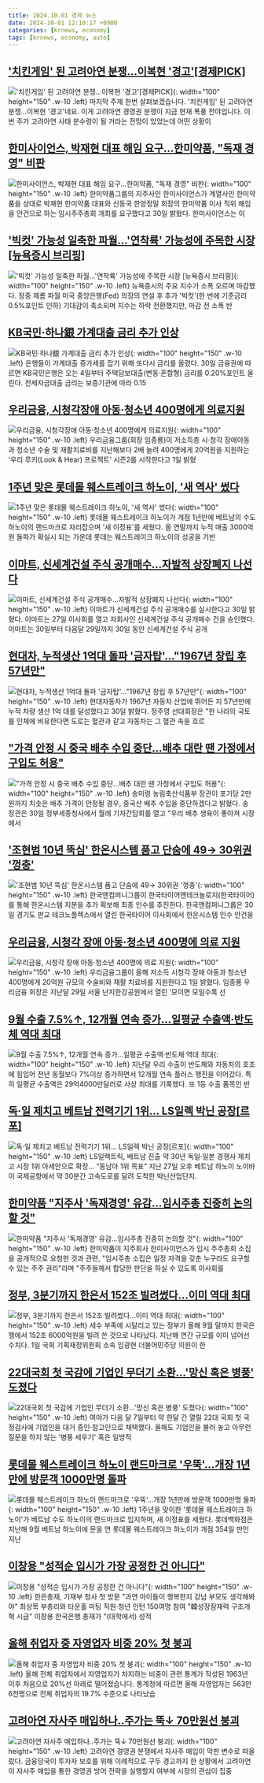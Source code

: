 ```yaml
---
title: 2024.10.01 경제 뉴스
date: 2024-10-01 12:10:17 +0900
categories: [krnews, economy]
tags: [krnews, economy, auto]
---
```

## ['치킨게임' 된 고려아연 분쟁...이복현 '경고'[경제PICK]](https://n.news.naver.com/mnews/article/052/0002093731)

!['치킨게임' 된 고려아연 분쟁...이복현 '경고'[경제PICK]](https://mimgnews.pstatic.net/image/origin/052/2024/09/30/2093731.jpg?type=nf220_150){: width="100" height="150" .w-10 .left}
마지막 주제 한번 살펴보겠습니다. '치킨게임' 된 고려아연 분쟁…이복현 '경고'네요. 이게 고려아연 경영권 분쟁이 지금 현재 폭풍 전야입니다. 이번 주가 고려아연 사태 분수령이 될 거라는 전망이 있었는데 어떤 상황이

## [한미사이언스, 박재현 대표 해임 요구…한미약품, "독재 경영" 비판](https://n.news.naver.com/mnews/article/277/0005478576)

![한미사이언스, 박재현 대표 해임 요구…한미약품, "독재 경영" 비판](https://mimgnews.pstatic.net/image/origin/277/2024/09/30/5478576.jpg?type=nf220_150){: width="100" height="150" .w-10 .left}
한미약품그룹의 지주사인 한미사이언스가 계열사인 한미약품을 상대로 박재현 한미약품 대표와 신동국 한양정밀 회장의 한미약품 이사 직위 해임을 안건으로 하는 임시주주총회 개최를 요구했다고 30일 밝혔다. 한미사이언스는 이

## ['빅컷' 가능성 일축한 파월…'연착륙' 가능성에 주목한 시장 [뉴욕증시 브리핑]](https://n.news.naver.com/mnews/article/015/0005038948)

!['빅컷' 가능성 일축한 파월…'연착륙' 가능성에 주목한 시장 [뉴욕증시 브리핑]](https://mimgnews.pstatic.net/image/origin/015/2024/10/01/5038948.jpg?type=nf220_150){: width="100" height="150" .w-10 .left}
뉴욕증시의 주요 지수가 소폭 오르며 마감했다. 장중 제롬 파월 미국 중앙은행(Fed) 의장의 연설 후 추가 '빅컷'(한 번에 기준금리 0.5%포인트 인하) 기대감이 축소되며 지수는 하락 전환했지만, 마감 전 소폭 반

## [KB국민·하나銀 가계대출 금리 추가 인상](https://n.news.naver.com/mnews/article/005/0001728215)

![KB국민·하나銀 가계대출 금리 추가 인상](https://mimgnews.pstatic.net/image/origin/005/2024/10/01/1728215.jpg?type=nf220_150){: width="100" height="150" .w-10 .left}
은행들이 가계대출 증가세를 잡기 위해 또다시 금리를 올렸다. 30일 금융권에 따르면 KB국민은행은 오는 4일부터 주택담보대출(변동·혼합형) 금리를 0.20%포인트 올린다. 전세자금대출 금리는 보증기관에 따라 0.15

## [우리금융, 시청각장애 아동·청소년 400명에게 의료지원](https://n.news.naver.com/mnews/article/030/0003243997)

![우리금융, 시청각장애 아동·청소년 400명에게 의료지원](https://mimgnews.pstatic.net/image/origin/030/2024/10/01/3243997.jpg?type=nf220_150){: width="100" height="150" .w-10 .left}
우리금융그룹(회장 임종룡)이 저소득층 시·청각 장애아동과 청소년 수술 및 재활치료비를 지난해보다 2배 늘려 400명에게 20억원을 지원하는 '우리 루키(Look & Hear) 프로젝트' 시즌2를 시작한다고 1일 밝혔

## [1주년 맞은 롯데몰 웨스트레이크 하노이, '새 역사' 썼다](https://n.news.naver.com/mnews/article/014/0005247646)

![1주년 맞은 롯데몰 웨스트레이크 하노이, '새 역사' 썼다](https://mimgnews.pstatic.net/image/origin/014/2024/10/01/5247646.jpg?type=nf220_150){: width="100" height="150" .w-10 .left}
롯데몰 웨스트레이크 하노이가 개점 1년만에 베트남의 수도 하노이의 랜드마크로 자리잡으며 '새 이정표'를 세웠다. 올 연말까지 누적 매출 3000억원 돌파가 확실시 되는 가운데 롯데는 웨스트레이크 하노이의 성공을 기반

## [이마트, 신세계건설 주식 공개매수...자발적 상장폐지 나선다](https://n.news.naver.com/mnews/article/023/0003861320)

![이마트, 신세계건설 주식 공개매수...자발적 상장폐지 나선다](https://mimgnews.pstatic.net/image/origin/023/2024/09/30/3861320.jpg?type=nf220_150){: width="100" height="150" .w-10 .left}
이마트가 신세계건설 주식 공개매수를 실시한다고 30일 밝혔다. 이마트는 27일 이사회를 열고 자회사인 신세계건설 주식 공개매수 건을 승인했다. 이마트는 30일부터 다음달 29일까지 30일 동안 신세계건설 주식 공개

## [현대차, 누적생산 1억대 돌파 '금자탑'…"1967년 창립 후 57년만"](https://n.news.naver.com/mnews/article/448/0000480112)

![현대차, 누적생산 1억대 돌파 '금자탑'…"1967년 창립 후 57년만"](https://mimgnews.pstatic.net/image/origin/448/2024/09/30/480112.jpg?type=nf220_150){: width="100" height="150" .w-10 .left}
현대자동차가 1967년 자동차 산업에 뛰어든 지 57년만에 누적 차량 생산 1억 대를 달성했다고 30일 밝혔다. 정주영 선대회장은 "한 나라의 국토를 인체에 비유한다면 도로는 혈관과 같고 자동차는 그 혈관 속을 흐르

## ["가격 안정 시 중국 배추 수입 중단...배추 대란 땐 가정에서 구입도 허용"](https://n.news.naver.com/mnews/article/469/0000825578)

!["가격 안정 시 중국 배추 수입 중단...배추 대란 땐 가정에서 구입도 허용"](https://mimgnews.pstatic.net/image/origin/469/2024/09/30/825578.jpg?type=nf220_150){: width="100" height="150" .w-10 .left}
송미령 농림축산식품부 장관이 포기당 2만 원까지 치솟은 배추 가격이 안정될 경우, 중국산 배추 수입을 중단하겠다고 밝혔다. 송 장관은 30일 정부세종청사에서 월례 기자간담회를 열고 "우리 배추 생육이 좋아져 시장에서

## ['조현범 10년 뚝심' 한온시스템 품고 단숨에 49→ 30위권 '껑충'](https://n.news.naver.com/mnews/article/050/0000080378)

!['조현범 10년 뚝심' 한온시스템 품고 단숨에 49→ 30위권 '껑충'](https://mimgnews.pstatic.net/image/origin/050/2024/09/30/80378.jpg?type=nf220_150){: width="100" height="150" .w-10 .left}
한국앤컴퍼니그룹이 한국타이어앤테크놀로지(한국타이어)를 통해 한온시스템 지분을 추가 확보해 최종 인수를 추진한다. 한국앤컴퍼니그룹은 30일 경기도 판교 테크노플렉스에서 열린 한국타이어 이사회에서 한온시스템 인수 안건을

## [우리금융, 시청각 장애 아동·청소년 400명에 의료 지원](https://n.news.naver.com/mnews/article/366/0001021295)

![우리금융, 시청각 장애 아동·청소년 400명에 의료 지원](https://mimgnews.pstatic.net/image/origin/366/2024/10/01/1021295.jpg?type=nf220_150){: width="100" height="150" .w-10 .left}
우리금융그룹이 올해 저소득 시청각 장애 아동과 청소년 400명에게 20억원 규모의 수술비와 재활 치료비를 지원한다고 1일 밝혔다. 임종룡 우리금융 회장은 지난달 29일 서울 난지한강공원에서 열린 ‘모이면 모일수록 선

## [9월 수출 7.5%↑, 12개월 연속 증가…일평균 수출액·반도체 역대 최대](https://n.news.naver.com/mnews/article/016/0002368826)

![9월 수출 7.5%↑, 12개월 연속 증가…일평균 수출액·반도체 역대 최대](https://mimgnews.pstatic.net/image/origin/016/2024/10/01/2368826.jpg?type=nf220_150){: width="100" height="150" .w-10 .left}
지난달 우리 수출이 반도체와 자동차의 호조에 힘입어 전년 동월보다 7%이상 증가하면서 12개월 연속 플러스 행진을 이어갔다. 특히 일평균 수출액은 29억4000만달러로 사상 최대를 기록했다. 또 1등 수출 품목인 반

## [독·일 제치고 베트남 전력기기 1위… LS일렉 박닌 공장[르포]](https://n.news.naver.com/mnews/article/366/0001021058)

![독·일 제치고 베트남 전력기기 1위… LS일렉 박닌 공장[르포]](https://mimgnews.pstatic.net/image/origin/366/2024/09/30/1021058.jpg?type=nf220_150){: width="100" height="150" .w-10 .left}
LS일렉트릭, 베트남 진출 약 30년 독일·일본 경쟁사 제치고 시장 1위 아세안으로 확장… “동남아 1위 목표” 지난 27일 오후 베트남 하노이 노이바이 국제공항에서 약 30분간 고속도로를 달려 도착한 박닌산업단지.

## [한미약품 "지주사 '독재경영' 유감…임시주총 진중히 논의할 것"](https://n.news.naver.com/mnews/article/008/0005095658)

![한미약품 "지주사 '독재경영' 유감…임시주총 진중히 논의할 것"](https://mimgnews.pstatic.net/image/origin/008/2024/10/01/5095658.jpg?type=nf220_150){: width="100" height="150" .w-10 .left}
한미약품이 지주회사 한미사이언스가 임시 주주총회 소집을 공개적으로 요청한 것과 관련, "임시주총 소집은 일정 자격을 갖춘 누구라도 요구할 수 있는 주주 권리"라며 "주주들께서 합당한 판단을 하실 수 있도록 이사회를

## [정부, 3분기까지 한은서 152조 빌려썼다…이미 역대 최대](https://n.news.naver.com/mnews/article/018/0005847841)

![정부, 3분기까지 한은서 152조 빌려썼다…이미 역대 최대](https://mimgnews.pstatic.net/image/origin/018/2024/10/01/5847841.jpg?type=nf220_150){: width="100" height="150" .w-10 .left}
세수 부족에 시달리고 있는 정부가 올해 9월 말까지 한국은행에서 152조 6000억원을 빌려 쓴 것으로 나타났다. 지난해 연간 규모를 이미 넘어선 수치다. 1일 국회 기획재정위원회 소속 임광현 더불어민주당 의원이 한

## [22대국회 첫 국감에 기업인 무더기 소환…'망신 혹은 병풍' 도졌다](https://n.news.naver.com/mnews/article/421/0007817240)

![22대국회 첫 국감에 기업인 무더기 소환…'망신 혹은 병풍' 도졌다](https://mimgnews.pstatic.net/image/origin/421/2024/09/30/7817240.jpg?type=nf220_150){: width="100" height="150" .w-10 .left}
여야가 다음 달 7일부터 약 한달 간 열릴 22대 국회 첫 국정감사에 기업인을 대거 증인·참고인으로 채택했다. 올해도 기업인을 불러 놓고 아무런 질문을 하지 않는 '병풍 세우기' 혹은 일방적

## [롯데몰 웨스트레이크 하노이 랜드마크로 '우뚝'...개장 1년만에 방문객 1000만명 돌파](https://n.news.naver.com/mnews/article/030/0003244024)

![롯데몰 웨스트레이크 하노이 랜드마크로 '우뚝'...개장 1년만에 방문객 1000만명 돌파](https://mimgnews.pstatic.net/image/origin/030/2024/10/01/3244024.jpg?type=nf220_150){: width="100" height="150" .w-10 .left}
1주년을 맞이한 '롯데몰 웨스트레이크 하노이'가 베트남 수도 하노이의 랜드마크로 입지하며, 새 이정표를 세웠다. 롯데백화점은 지난해 9월 베트남 하노이에 문을 연 롯데몰 웨스트레이크 하노이가 개점 354일 만인 지난

## [이창용 "성적순 입시가 가장 공정한 건 아니다"](https://n.news.naver.com/mnews/article/009/0005372500)

![이창용 "성적순 입시가 가장 공정한 건 아니다"](https://mimgnews.pstatic.net/image/origin/009/2024/09/30/5372500.jpg?type=nf220_150){: width="100" height="150" .w-10 .left}
한은총재, 기재부 청사 첫 방문 "과연 아이들이 행복한지 강남 부모도 생각해봐야" 최상목 부총리와 타운홀 미팅 직원·청년 인턴 150여명 참여 "韓성장잠재력 구조개혁 시급" 이창용 한국은행 총재가 "(대학에서) 성적

## [올해 취업자 중 자영업자 비중 20% 첫 붕괴](https://n.news.naver.com/mnews/article/422/0000684673)

![올해 취업자 중 자영업자 비중 20% 첫 붕괴](https://mimgnews.pstatic.net/image/origin/422/2024/09/30/684673.jpg?type=nf220_150){: width="100" height="150" .w-10 .left}
올해 전체 취업자에서 자영업자가 차지하는 비중이 관련 통계가 작성된 1963년 이후 처음으로 20%선 아래로 떨어졌습니다. 통계청에 따르면 올해 자영업자는 563만6천명으로 전체 취업자의 19.7% 수준으로 나타났습

## [고려아연 자사주 매입하나‥주가는 뚝↓ 70만원선 붕괴](https://n.news.naver.com/mnews/article/277/0005478460)

![고려아연 자사주 매입하나‥주가는 뚝↓ 70만원선 붕괴](https://mimgnews.pstatic.net/image/origin/277/2024/09/30/5478460.jpg?type=nf220_150){: width="100" height="150" .w-10 .left}
고려아연 경영권 분쟁에서 자사주 매입이 막판 변수로 떠올랐다. 금융당국이 투자자 보호를 위해 이례적으로 구두 경고까지 한 상황에서 고려아연이 자사주 매입을 통한 경영권 방어 전략을 실행할지 여부에 시장의 관심이 집중


